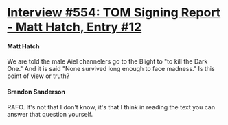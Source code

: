 # [Interview #554: TOM Signing Report - Matt Hatch, Entry #12](https://www.theoryland.com/intvmain.php?i=554#12)

#### Matt Hatch

We are told the male Aiel channelers go to the Blight to "to kill the Dark One." And it is said "None survived long enough to face madness." Is this point of view or truth?

#### Brandon Sanderson

RAFO. It's not that I don't know, it's that I think in reading the text you can answer that question yourself.

